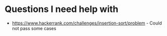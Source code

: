 # Questions I need help with

* https://www.hackerrank.com/challenges/insertion-sort/problem - Could not pass some cases